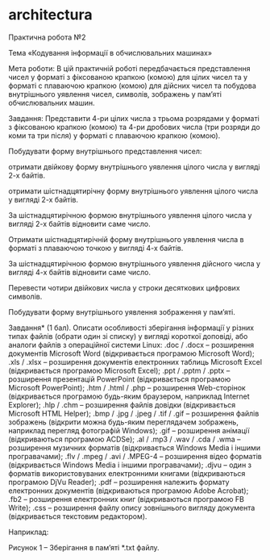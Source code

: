 # architectura
Практична робота №2

Тема «Кодування інформації в обчислювальних машинах»

Мета роботи: В цій практичній роботі передбачається представлення чисел у форматі з фіксованою крапкою (комою) для цілих чисел та у форматі с плаваючою крапкою (комою) для дійсних чисел та побудова внутрішнього уявлення чисел, символів, зображень у пам’яті обчислювальних машин.


Завдання:
Представити 4-ри цілих числа з трьома розрядами у форматі з фіксованою крапкою (комою) та 4-ри дробових числа (три розряди до коми та три після) у форматі с плаваючою крапкою (комою).

Побудувати форму внутрішнього представлення чисел:

отримати двійкову форму внутрішнього уявлення цілого числа у вигляді 2-х байтів.

отримати шістнадцятирічну форму внутрішнього уявлення цілого числа у вигляді 2-х байтів.

За шістнадцятирічною формою внутрішнього уявлення цілого числа у вигляді 2-х байтів відновити саме число.

Отримати шістнадцятирічній форму внутрішнього уявлення числа в форматі з плаваючою точкою у вигляді 4-х байтів.

За шістнадцятирічною формою внутрішнього уявлення дійсного числа у вигляді 4-х байтів відновити саме число.

Перевести чотири  двійкових числа у строки десяткових цифрових символів.

Побудувати форму внутрішнього уявлення зображення у пам’яті.


Завдання* (1 бал). Описати особливості зберігання інформації у різних типах файлів (обрати один зі списку) у вигляді короткої доповіді, або аналоги файлів з операційної системи Linux:
.doc / .docx – розширення документів Microsoft Word (відкривається програмою Microsoft Word);
.xls / .xlsx – розширення документів електронних таблиць Microsoft Excel (відкривається програмою Microsoft Excel);
.ppt / .pptm / .pptx – розширення презентацій PowerPoint (відкривається програмою Microsoft PowerPoint);
.htm / .html / .php – розширення Web-сторінок (відкривається програмою будь-яким браузером, наприклад Internet Explorer);
.hlp / .chm – розширення файлів довідки (відкривається Microsoft HTML Helper);
.bmp / .jpg / .jpeg / .tif / .gif – розширення файлів зображень (відкрити можна будь-яким переглядачем зображень, наприклад перегляд фотографій Windows);
.gif – розширення анімації (відкриваються програмою ACDSe);
.al / .mp3 / .wav / .cda / .wma – розширення музичних форматів (відкривається Windows Media і іншими програвачами);
.flv / .mpeg / .avi / .MPEG-4 – розширення відео форматів (відкривається Windows Media і іншими програвачами);
.djvu – один з форматів використовуваних електронними книгами (відкриваються програмою DjVu Reader);
.pdf – розширення належить формату електронних документів (відкриваються програмою Adobe Acrobat);
.fb2 – розширення електронних книг (відкриваються програмою FB Write);
.css – розширення файлу опису зовнішнього вигляду документа (відкривається текстовим редактором).

Наприклад:



Рисунок 1 – Зберігання в пам’яті *.txt  файлу.
